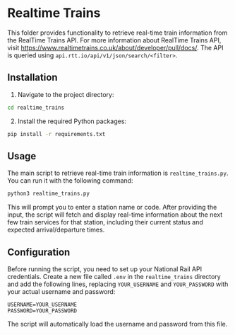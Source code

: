 # Realtime Trains

This folder provides functionality to retrieve real-time train information from the RealTime Trains API. For more information about RealTime Trains API, visit https://www.realtimetrains.co.uk/about/developer/pull/docs/. The API is queried using `api.rtt.io/api/v1/json/search/<filter>`. 

## Installation

1. Navigate to the project directory:

```bash
cd realtime_trains
```

2. Install the required Python packages:

```bash
pip install -r requirements.txt
```

## Usage

The main script to retrieve real-time train information is `realtime_trains.py`. You can run it with the following command:

```bash
python3 realtime_trains.py
```

This will prompt you to enter a station name or code. After providing the input, the script will fetch and display real-time information about the next few train services for that station, including their current status and expected arrival/departure times.

## Configuration

Before running the script, you need to set up your National Rail API credentials. Create a new file called `.env` in the `realtime_trains` directory and add the following lines, replacing `YOUR_USERNAME` and `YOUR_PASSWORD` with your actual username and password:

```text
USERNAME=YOUR_USERNAME
PASSWORD=YOUR_PASSWORD
```

The script will automatically load the username and password from this file.